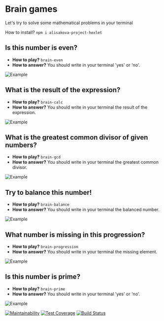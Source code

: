 Brain games
=====================
Let's try to solve some mathematical problems in your terminal

How to install?
`npm i alisakova-project-hexlet`

Is this number is even?
-----------------------------------
* **How to play?** `brain-even`
* **How to answer?** You should write in your terminal 'yes' or 'no'.

![Example](https://wmpics.pics/di-ARCY.gif)

What is the result of the expression?
-----------------------------------
* **How to play?**
`brain-calc`
* **How to answer?**
You should write in your terminal the result of the expression.

![Example](https://goo.gl/Yeq9t6)

What is the greatest common divisor of given numbers?
-----------------------------------
* **How to play?**
`brain-gcd`
* **How to answer?**
You should write in your terminal the greatest common divisor.

![Example](https://goo.gl/uNkehA)

Try to balance this number!
-----------------------------------
* **How to play?** 
`brain-balance`
* **How to answer?**
You should write in your terminal the balanced number.

![Example](https://media.giphy.com/media/vybg3Dr4FqErZJ49k8/giphy.gif)

What number is missing in this progression?
-----------------------------------
* **How to play?**
`brain-progression`
* **How to answer?**
You should write in your terminal the missing element.

![Example](https://media.giphy.com/media/1P1vDrSSJ8zla3Xx0Q/giphy.gif)

Is this number is prime?
-----------------------------------
* **How to play?** 
`brain-prime`
* **How to answer?** 
You should write in your terminal 'yes' or 'no'.

![Example](https://media.giphy.com/media/1zKA8NLG1ig4Zru3ai/giphy.gif)


[![Maintainability](https://api.codeclimate.com/v1/badges/bbaa70aa747d15555322/maintainability)](https://codeclimate.com/github/alisakova/project-lvl1-s316/maintainability)
[![Test Coverage](https://api.codeclimate.com/v1/badges/bbaa70aa747d15555322/test_coverage)](https://codeclimate.com/github/alisakova/project-lvl1-s316/test_coverage)
[![Build Status](https://travis-ci.org/alisakova/project-lvl1-s316.svg?branch=master)](https://travis-ci.org/alisakova/project-lvl1-s316)
